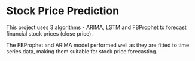 # Stock Price Prediction

This project uses 3 algorithms - ARIMA, LSTM and FBProphet to forecast financial stock prices (close price). 

The FBProphet and ARIMA model performed well as they are fitted to time series data, making them suitable for stock price forecasting. 
